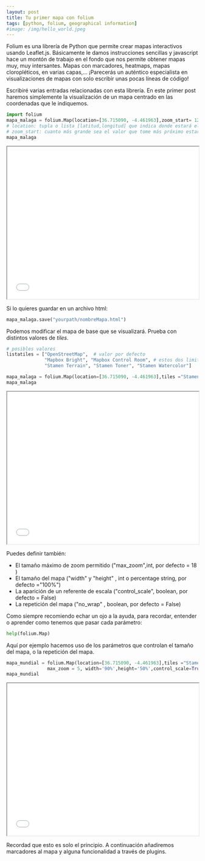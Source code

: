 ```yaml
---
layout: post
title: Tu primer mapa con folium
tags: [python, folium, geographical information]
#image: /img/hello_world.jpeg
---
```


Folium es una librería de Python que permite crear mapas interactivos usando Leaflet.js. Básicamente le damos instrucciones sencillas y javascript hace un montón de trabajo en el fondo que nos permite obtener mapas muy, muy intersantes. Mapas con marcadores, heatmaps, mapas cloropléticos, en varias capas,... ¡Parecerás un auténtico especialista en visualizaciones de mapas con solo escribir unas pocas líneas de código! 

Escribiré varias entradas relacionadas con esta librería. En este primer post haremos simplemente la visualización de un mapa centrado en las coordenadas que le indiquemos.

```python
import folium
mapa_malaga = folium.Map(location=[36.715090, -4.461963],zoom_start= 12) 
# location: tupla o lista [latitud,longitud] que indica donde estará el mapa centrado.
# zoom_start: cuanto más grande sea el valor que tome más próximo estará el mapa.
mapa_malaga
```
<iframe id="inlineFrameExample"
    title="Inline Frame Example"
    width="100%"
    height="400"
    src="/assets/2018-09-09-folium/MapaMalaga.html">
</iframe>

Si lo quieres guardar en un archivo html:

```python
mapa_malaga.save("yourpath/nombreMapa.html")
```

Podemos modificar el mapa de base que se visualizará. Prueba con distintos valores de *tiles*.

```python
# posibles valores
listatiles = ["OpenStreetMap",  # valor por defecto
              "Mapbox Bright", "Mapbox Control Room", # estos dos limitan los niveles de zoom
              "Stamen Terrain", "Stamen Toner", "Stamen Watercolor"]

mapa_malaga = folium.Map(location=[36.715090, -4.461963],tiles ="Stamen Toner", zoom_start= 14) 
mapa_malaga
```

<iframe id="inlineFrameExample"
    title="Inline Frame Example"
    width="100%"
    height="400"
    src="/assets/2018-09-09-folium/MapaMalaga_personalizado1.html">
</iframe>


Puedes definir también:
* El tamaño máximo de zoom permitido ("max_zoom",int, por defecto = 18 )
* El tamaño del mapa ("width" y "height" , int o percentage string, por defecto ="100%")
* La aparición de un referente de escala ("control_scale", boolean, por defecto = False)
* La repetición del mapa ("no_wrap" , boolean, por defecto = False)

Como siempre recomiendo echar un ojo a la ayuda, para recordar, entender o aprender como tenemos que pasar cada parámetro:

```python
help(folium.Map)
```
Aquí por ejemplo hacemos uso de los parámetros que controlan el tamaño del mapa, o la repetición del mapa.

```python
mapa_mundial = folium.Map(location=[36.715090, -4.461963],tiles ="Stamen Terrain",zoom_start= 1,
               max_zoom = 5, width='90%',height='50%',control_scale=True,no_wrap=True)
mapa_mundial
```
<iframe id="inlineFrameExample"
    title="Inline Frame Example"
    width="100%"
    height="400"
    src="/assets/2018-09-09-folium/MapaMundial_personalizado1.html">
</iframe>

Recordad que esto es solo el principio. A continuación añadiremos marcadores al mapa y alguna funcionalidad a través de plugins.